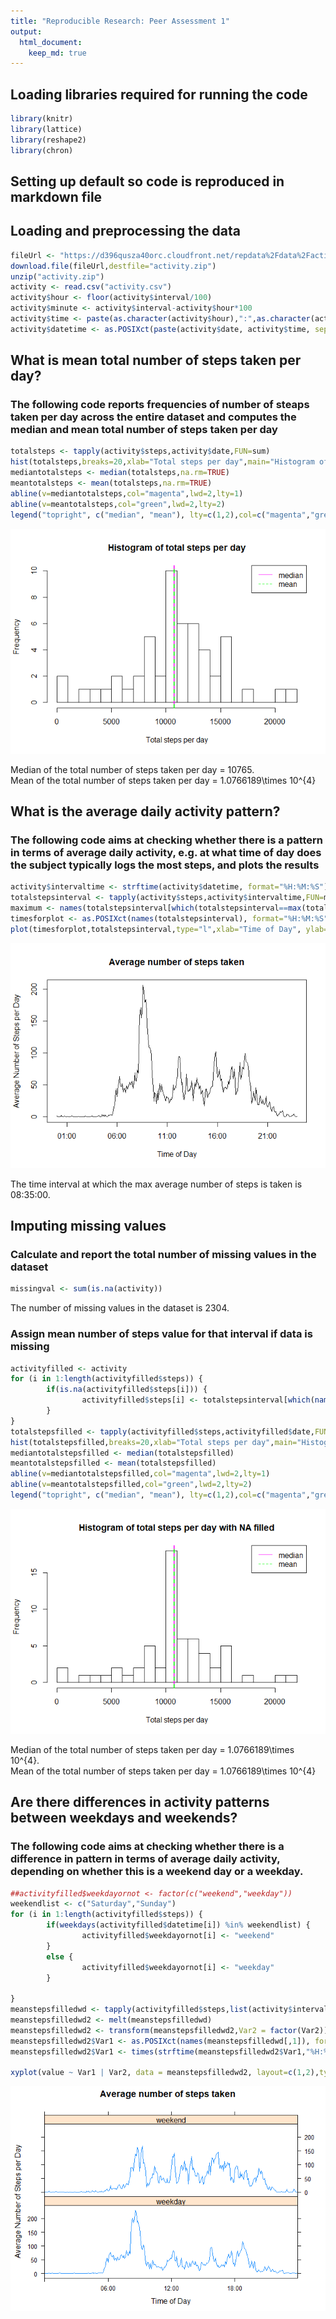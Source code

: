 ```yaml
---
title: "Reproducible Research: Peer Assessment 1"
output: 
  html_document:
    keep_md: true
---
```

## Loading libraries required for running the code

```r
library(knitr)
library(lattice)
library(reshape2)
library(chron) 
```

## Setting up default so code is reproduced in markdown file


## Loading and preprocessing the data

```r
fileUrl <- "https://d396qusza40orc.cloudfront.net/repdata%2Fdata%2Factivity.zip"
download.file(fileUrl,destfile="activity.zip")
unzip("activity.zip")
activity <- read.csv("activity.csv")
activity$hour <- floor(activity$interval/100)
activity$minute <- activity$interval-activity$hour*100
activity$time <- paste(as.character(activity$hour),":",as.character(activity$minute),sep="")
activity$datetime <- as.POSIXct(paste(activity$date, activity$time, sep=" "), format="%Y-%m-%d %H:%M")
```
## What is mean total number of steps taken per day?
### The following code reports frequencies of number of steaps taken per day across the entire dataset and computes the median and mean total number of steps taken per day


```r
totalsteps <- tapply(activity$steps,activity$date,FUN=sum)
hist(totalsteps,breaks=20,xlab="Total steps per day",main="Histogram of total steps per day")
mediantotalsteps <- median(totalsteps,na.rm=TRUE)
meantotalsteps <- mean(totalsteps,na.rm=TRUE)
abline(v=mediantotalsteps,col="magenta",lwd=2,lty=1)
abline(v=meantotalsteps,col="green",lwd=2,lty=2)
legend("topright", c("median", "mean"), lty=c(1,2),col=c("magenta","green"))
```

![](PA1_template_files/figure-html/meantotalsteps-1.png)<!-- -->

Median of the total number of steps taken per day = 10765.  
Mean of the total number of steps taken per day = 1.0766189\times 10^{4}

## What is the average daily activity pattern?
### The following code aims at checking whether there is a pattern in terms of average daily activity, e.g. at what time of day does the subject typically logs the most steps, and plots the results


```r
activity$intervaltime <- strftime(activity$datetime, format="%H:%M:%S")
totalstepsinterval <- tapply(activity$steps,activity$intervaltime,FUN=mean,na.rm=TRUE)
maximum <- names(totalstepsinterval[which(totalstepsinterval==max(totalstepsinterval))])
timesforplot <- as.POSIXct(names(totalstepsinterval), format="%H:%M:%S")
plot(timesforplot,totalstepsinterval,type="l",xlab="Time of Day", ylab="Average Number of Steps per Day",main="Average number of steps taken")
```

![](PA1_template_files/figure-html/averagedailyactivity-1.png)<!-- -->

The time interval at which the max average number of steps is taken is 08:35:00.

## Imputing missing values
### Calculate and report the total number of missing values in the dataset


```r
missingval <- sum(is.na(activity))
```
The number of missing values in the dataset is 2304.

### Assign mean number of steps value for that interval if data is missing


```r
activityfilled <- activity
for (i in 1:length(activityfilled$steps)) {
        if(is.na(activityfilled$steps[i])) {
                activityfilled$steps[i] <- totalstepsinterval[which(names(totalstepsinterval)==activityfilled$intervaltime[i])]
        }        
}
totalstepsfilled <- tapply(activityfilled$steps,activityfilled$date,FUN=sum)
hist(totalstepsfilled,breaks=20,xlab="Total steps per day",main="Histogram of total steps per day with NA filled")
mediantotalstepsfilled <- median(totalstepsfilled)
meantotalstepsfilled <- mean(totalstepsfilled)
abline(v=mediantotalstepsfilled,col="magenta",lwd=2,lty=1)
abline(v=meantotalstepsfilled,col="green",lwd=2,lty=2)
legend("topright", c("median", "mean"), lty=c(1,2),col=c("magenta","green"))
```

![](PA1_template_files/figure-html/missingvaluesfilled-1.png)<!-- -->


Median of the total number of steps taken per day = 1.0766189\times 10^{4}.  
Mean of the total number of steps taken per day = 1.0766189\times 10^{4}

## Are there differences in activity patterns between weekdays and weekends?
### The following code aims at checking whether there is a difference in pattern in terms of average daily activity, depending on whether this is a weekend day or a weekday.


```r
##activityfilled$weekdayornot <- factor(c("weekend","weekday"))
weekendlist <- c("Saturday","Sunday")
for (i in 1:length(activityfilled$steps)) {
        if(weekdays(activityfilled$datetime[i]) %in% weekendlist) {
                activityfilled$weekdayornot[i] <- "weekend"
        }   
        else {
                activityfilled$weekdayornot[i] <- "weekday"
        }
        
}
meanstepsfilledwd <- tapply(activityfilled$steps,list(activity$intervaltime,activityfilled$weekdayornot),FUN=mean)
meanstepsfilledwd2 <- melt(meanstepsfilledwd)
meanstepsfilledwd2 <- transform(meanstepsfilledwd2,Var2 = factor(Var2))
meanstepsfilledwd2$Var1 <- as.POSIXct(names(meanstepsfilledwd[,1]), format="%H:%M")
meanstepsfilledwd2$Var1 <- times(strftime(meanstepsfilledwd2$Var1,"%H:%M:%S"))

xyplot(value ~ Var1 | Var2, data = meanstepsfilledwd2, layout=c(1,2),type="l",xlab="Time of Day",ylab="Average Number of Steps per Day",xlim=c(meanstepsfilledwd2$Var1[1],meanstepsfilledwd2$Var1[length(meanstepsfilledwd2$Var1)]),main="Average number of steps taken")
```

![](PA1_template_files/figure-html/weekpattern-1.png)<!-- -->
